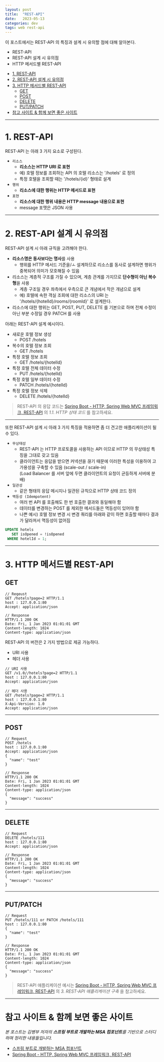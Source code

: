 ```yaml
---
layout: post
title:  "REST-API"
date:   2023-05-13
categories: dev
tags: web rest-api
---
```


이 포스트에서는 REST-API 의 특징과 설계 시 유의할 점에 대해 알아본다.

- REST-API
- REST-API 설계 시 유의점
- HTTP 메서드별 REST-API

<!-- TOC -->
* [1. REST-API](#1-rest-api-)
* [2. REST-API 설계 시 유의점](#2-rest-api-설계-시-유의점)
* [3. HTTP 메서드별 REST-API](#3-http-메서드별-rest-api)
  * [GET](#get)
  * [POST](#post)
  * [DELETE](#delete)
  * [PUT/PATCH](#putpatch)
* [참고 사이트 & 함께 보면 좋은 사이트](#참고-사이트--함께-보면-좋은-사이트)
<!-- TOC -->

---

# 1. REST-API 

REST-API 는 아래 3 가지 요소로 구성된다.

- `리소스`
  - **리소스는 HTTP URI 로 표현**
  - 예) 호텔 정보를 조회하는 API 의 호텔 리소스는 '/hotels' 로 정의
  - 특정 호텔을 조회할 때는 '/hotels/{id}' 형태로 설계
- `행위`
  - **리소스에 대한 행위는 HTTP 메서드로 표현**
- `표현`
  - **리소스에 대한 행위 내용은 HTTP message 내용으로 표현**
  - message 포맷은 JSON 사용 



---

# 2. REST-API 설계 시 유의점

REST-API 설계 시 아래 규칙을 고려해야 한다.

- **리소스명은 동사보다는 명사**를 사용
  - 행위를 HTTP 메서드 기준을/ㅗ 설계하므로 리소스를 동사로 설계하면 행위가 중복되어 의미가 모호해질 수 있음
- 리소스는 계층적 구조를 가질 수 있으며, 계층 관계를 가지므로 **단수형이 아닌 복수형**을 사용
  - 계층 구조일 경우 좌측에서 우측으로 큰 개념에서 작은 개념으로 설계
  - 예) 호텔에 속한 객실 조회에 대한 리소스의 URI 는 '/hotels/{hotelId}/rooms/{roomId}' 로 설계한다.
- 리소스에 대한 행위는 GET, POST, PUT, DELETE 를 기본으로 하며 전체 수정이 아닌 부분 수정일 경우 PATCH 를 사용

아래는 REST-API 설계 예시이다.

- 새로운 호텔 정보 생성
  - POST /hotels
- 복수의 호텔 정보 조회
  - GET /hotels
- 특정 호텔 정보 조회
  - GET /hotels/{hotelId}
- 특정 호텔 전체 데이터 수정
  - PUT /hotels/{hotelId}
- 특정 호텔 일부 데이터 수정
  - PATCH /hotels/{hotelId}
- 특정 호텔 정보 삭제
  - DELETE /hotels/{hotelId}

> REST-API 의 응답 코드는 [Spring Boot - HTTP, Spring Web MVC 프레임워크, REST-API](https://assu10.github.io/dev/2023/05/13/springboot-rest-api-1/) 의 _1.1. HTTP 상태 코드_ 를 참고하세요.

---

또한 REST-API 설계 시 아래 3 가지 특징을 적용하면 좀 더 견고한 애플리케이션이 될 수 있다.

- `무상태성`
  - REST-API 는 HTTP 프로토콜을 사용하는 API 이므로 HTTP 의 무상태성 특징을 그대로 갖고 있음
  - 클라이언트는 응답을 받으면 커넥션을 끊기 때문에 이러한 특성을 이용하여 고가용성을 구축할 수 있음 (scale-out / scale-in)    
    (Load Balancer 를 서버 앞에 두면 클라이언트의 요청이 균등하게 서버에 분배)
- `일관성`
  - 같은 형태의 응답 메시지나 일관된 규칙으로 HTTP 상태 코드 정의
- `멱등성 (Idempotent)`
  - 여러 번 API 를 호출해도 한 번 호출한 결과와 동일해야 함
  - 데이터를 변경하는 POST 를 제외한 메서드들은 멱등성이 있어야 함
  - 나쁜 예시) 호텔 정보 변경 시 변경 쿼리를 아래와 같이 하면 호출할 때마다 결과가 달라져서 멱등성이 없어짐  
```sql
UPDATE hotels
   SET isOpened = !isOpened
 WHERE hotelId = 1;
```

---

# 3. HTTP 메서드별 REST-API

## GET

```http
// Reqeust
GET /hotels?page=2 HTTP/1.1
host : 127.0.0.1:80
Accept: application/json

// Response
HTTP/1.1 200 OK
Date: Fri, 1 Jan 2023 01:01:01 GMT
Content-length: 1024
Content-type: application/json
```

REST-API 의 버전은 2 가지 방법으로 제공 가능하다.

- URI 사용
- 헤더 사용

```http
// URI 사용
GET /v1.0//hotels?page=2 HTTP/1.1
host : 127.0.0.1:80
Accept: application/json

// 헤더 사용
GET /hotels?page=2 HTTP/1.1
host : 127.0.0.1:80
X-Api-Version: 1.0
Accept: application/json
```

---

## POST

```http
// Request
POST /hotels
host : 127.0.0.1:80
Accept: application/json
{
  "name": "test"
}

// Response
HTTP/1.1 200 OK
Date: Fri, 1 Jan 2023 01:01:01 GMT
Content-length: 1024
Content-type: application/json
{
  "message": "success"
}
```

---

## DELETE

```http
// Request
DELETE /hotels/111
host : 127.0.0.1:80
Accept: application/json

// Response
HTTP/1.1 200 OK
Date: Fri, 1 Jan 2023 01:01:01 GMT
Content-length: 1024
Content-type: application/json
{
  "message": "success"
}
```

---

## PUT/PATCH

```http
// Request
PUT /hotels/111 or PATCH /hotels/111
host : 127.0.0.1:80
{
  "name": "test"
}

// Response
HTTP/1.1 200 OK
Date: Fri, 1 Jan 2023 01:01:01 GMT
Content-length: 1024
Content-type: application/json
{
  "message": "success"
}
```

> REST-API 애플리케이션 예시는 [Spring Boot - HTTP, Spring Web MVC 프레임워크, REST-API](https://assu10.github.io/dev/2023/05/13/springboot-rest-api-1/) 의 _3. REST-API 애플리케이션 구축_ 을 참고하세요.

---

# 참고 사이트 & 함께 보면 좋은 사이트

*본 포스트는 김병부 저자의 **스프링 부트로 개발하는 MSA 컴포넌트**를 기반으로 스터디하며 정리한 내용들입니다.*

* [스프링 부트로 개발하는 MSA 컴포넌트](https://www.yes24.com/Product/Goods/115306377)
* [Spring Boot - HTTP, Spring Web MVC 프레임워크, REST-API](https://assu10.github.io/dev/2023/05/13/springboot-rest-api-1/)